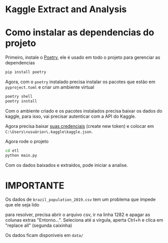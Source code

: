 # Kaggle Extract and Analysis

# Como instalar as dependencias do projeto
Primeiro, instale o [Poetry](https://python-poetry.org/), ele é usado em todo o projeto para gerenciar as dependencias
```bash
pip install poetry
```

Agora, com o `poetry` instalado precisa instalar os pacotes que estão em `pyproject.toml` e criar um ambiente virtual
```bash
poetry shell
poetry install
```

Com o ambiente criado e os pacotes instalados precisa baixar os dados do kaggle, para isso, vai precisar autenticar com a API do Kaggle.

Agora precisa baixar [suas credenciais](https://www.kaggle.com/settings/account) (create new token) e colocar em `C:\Users\<usuário>\.kaggle\kaggle.json`.

Agora rode o projeto

```bash
cd etl
python main.py
```

Com os dados baixados e extraídos, pode iniciar a analise.

# IMPORTANTE

Os dados de `brazil_population_2019.csv` tem um problema que impede que ele seja lido

para resolver, precisa abrir o arquivo csv, ir na linha 1282 e apagar as colunas extras "Entorno...". Seleciona até a virgula, aperta Ctrl+h e clica em "replace all" (segunda caixinha)

Os dados ficam disponiveis em `data/`
